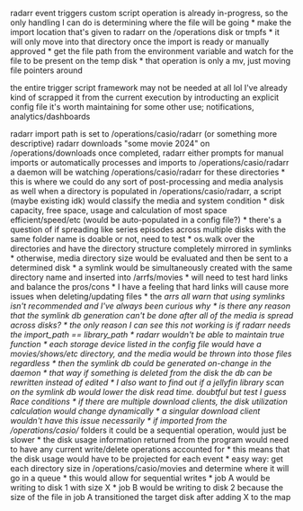 radarr event triggers custom script
operation is already in-progress, so the only handling I can do is determining where the file will be going
    * make the import location that's given to radarr on the /operations disk or tmpfs
        * it will only move into that directory once the import is ready or manually approved
        * get the file path from the environment variable and watch for the file to be present on the temp disk
        * that operation is only a mv, just moving file pointers around

the entire trigger script framework may not be needed at all lol
I've already kind of scrapped it from the current execution by introducting an explicit config file
it's worth maintaining for some other use; notifications, analytics/dashboards


radarr import path is set to /operations/casio/radarr (or something more descriptive)
radarr downloads "some movie 2024" on /operations/downloads
once completed, radarr either prompts for manual imports or automatically processes and imports to /operations/casio/radarr
a daemon will be watching /operations/casio/radarr for these directories
    * this is where we could do any sort of post-processing and media analysis as well
when a directory is populated in /operations/casio/radarr, a script (maybe existing idk) would classify the media and system condition
    * disk capacity, free space, usage and calculation of most space efficient/speed/etc (would be auto-populated in a config file?)
    * there's a question of if spreading like series episodes across multiple disks with the same folder name is doable or not, need to test
        * os.walk over the directories and have the directory structure completely mirrored in symlinks
    * otherwise, media directory size would be evaluated and then be sent to a determined disk
    * a symlink would be simultaneously created with the same directory name and inserted into /arrfs/movies
        * will need to test hard links and balance the pros/cons
        * I have a feeling that hard links will cause more issues when deleting/updating files
        * the *arrs all warn that using symlinks isn't recommended and I've always been curious why
        * is there any reason that the symlink db generation can't be done after all of the media is spread across disks?
            * the only reason I can see this not working is if radarr needs the import_path == library_path
                * radarr wouldn't be able to maintain true function
            * each storage device listed in the config file would have a movies/shows/etc
            directory, and the media would be thrown into those files regardless
            * then the symlink db could be generated on-change in the daemon
            * that way if something is deleted from the disk the db can be rewritten instead of edited
    * I also want to find out if a jellyfin library scan on the symlink db would lower the disk read time. doubtful but test I guess
Race conditions
    * if there are multiple download clients, the disk utilization calculation would change dynamically
        * a singular download client wouldn't have this issue necessarily
        * if imported from the /operations/casio/* folders it could be a sequential operation, would just be slower
        * the disk usage information returned from the program would need to have any current write/delete operations accounted for
        * this means that the disk usage would have to be projected for each event
        * easy way: get each directory size in /operations/casio/movies and determine where it will go in a queue
            * this would allow for sequential writes
            * job A would be writing to disk 1 with size X
            * job B would be writing to disk 2 because the size of the file in job A transitioned the target disk after adding X to the map 